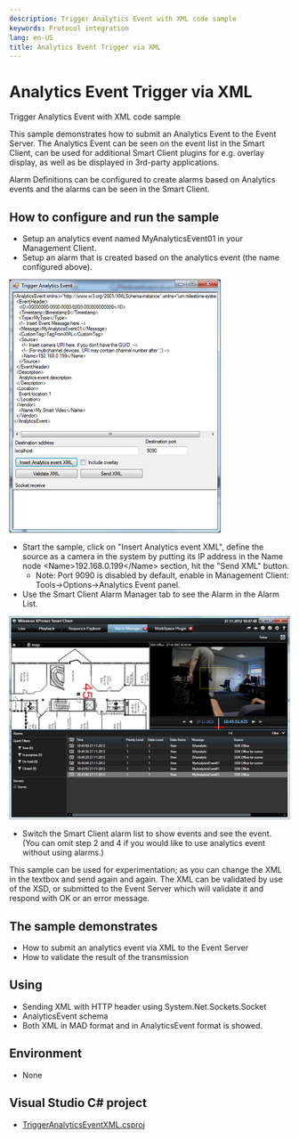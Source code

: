 ```yaml
---
description: Trigger Analytics Event with XML code sample
keywords: Protocol integration
lang: en-US
title: Analytics Event Trigger via XML
---
```


# Analytics Event Trigger via XML

Trigger Analytics Event with XML code sample

This sample demonstrates how to submit an Analytics Event to the Event
Server. The Analytics Event can be seen on the event list in the Smart
Client, can be used for additional Smart Client plugins for e.g. overlay
display, as well as be displayed in 3rd-party applications.

Alarm Definitions can be configured to create alarms based on Analytics
events and the alarms can be seen in the Smart Client.

## How to configure and run the sample

- Setup an analytics event named MyAnalyticsEvent01 in your Management Client.
- Setup an alarm that is created based on the analytics event (the name
  configured above).

![Analytics Form](AnalyticsEventXMLForm.png)

- Start the sample, click on "Insert Analytics event XML", define the
  source as a camera in the system by putting its IP address in the
  Name node \<Name\>192.168.0.199\</Name\> section, hit the "Send XML"
  button.
  - Note: Port 9090 is disabled by default, enable in Management
    Client: Tools-\>Options-\>Analytics Event panel.
- Use the Smart Client Alarm Manager tab to see the Alarm in the Alarm
  List.

![Analytics Form](AnalyticsEventXMLSC.png)

- Switch the Smart Client alarm list to show events and see the event.
  (You can omit step 2 and 4 if you would like to use analytics event
  without using alarms.)

This sample can be used for experimentation; as you can change the XML
in the textbox and send again and again. The XML can be validated by use
of the XSD, or submitted to the Event Server which will validate it and
respond with OK or an error message.

## The sample demonstrates

- How to submit an analytics event via XML to the Event Server
- How to validate the result of the transmission

## Using

- Sending XML with HTTP header using System.Net.Sockets.Socket
- AnalyticsEvent schema
- Both XML in MAD format and in AnalyticsEvent format is showed.

## Environment

- None

## Visual Studio C\# project

- [TriggerAnalyticsEventXML.csproj](javascript:clone('https://github.com/milestonesys/mipsdk-samples-protocol','src/ProtocolSamples.sln');)
